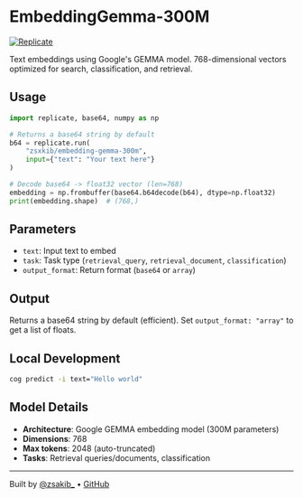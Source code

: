 # EmbeddingGemma-300M

[![Replicate](https://replicate.com/zsxkib/embedding-gemma-300m/badge)](https://replicate.com/zsxkib/embedding-gemma-300m) 

Text embeddings using Google's GEMMA model. 768-dimensional vectors optimized for search, classification, and retrieval.

## Usage

```python
import replicate, base64, numpy as np

# Returns a base64 string by default
b64 = replicate.run(
    "zsxkib/embedding-gemma-300m",
    input={"text": "Your text here"}
)

# Decode base64 -> float32 vector (len=768)
embedding = np.frombuffer(base64.b64decode(b64), dtype=np.float32)
print(embedding.shape)  # (768,)
```

## Parameters

- `text`: Input text to embed
- `task`: Task type (`retrieval_query`, `retrieval_document`, `classification`)  
- `output_format`: Return format (`base64` or `array`)

## Output

Returns a base64 string by default (efficient). Set `output_format: "array"` to get a list of floats.

## Local Development

```bash
cog predict -i text="Hello world"
```

## Model Details

- **Architecture**: Google GEMMA embedding model (300M parameters)
- **Dimensions**: 768  
- **Max tokens**: 2048 (auto-truncated)
- **Tasks**: Retrieval queries/documents, classification

---
Built by [@zsakib_](https://twitter.com/zsakib_) • [GitHub](https://github.com/zsxkib)
